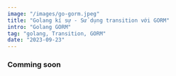 ```yaml
---
image: "/images/go-gorm.jpeg"
title: "Golang kí sự - Sử dụng transition với GORM"
intro: "Golang GORM"
tag: "golang, Transition, GORM"
date: "2023-09-23"
---
```


### Comming soon
